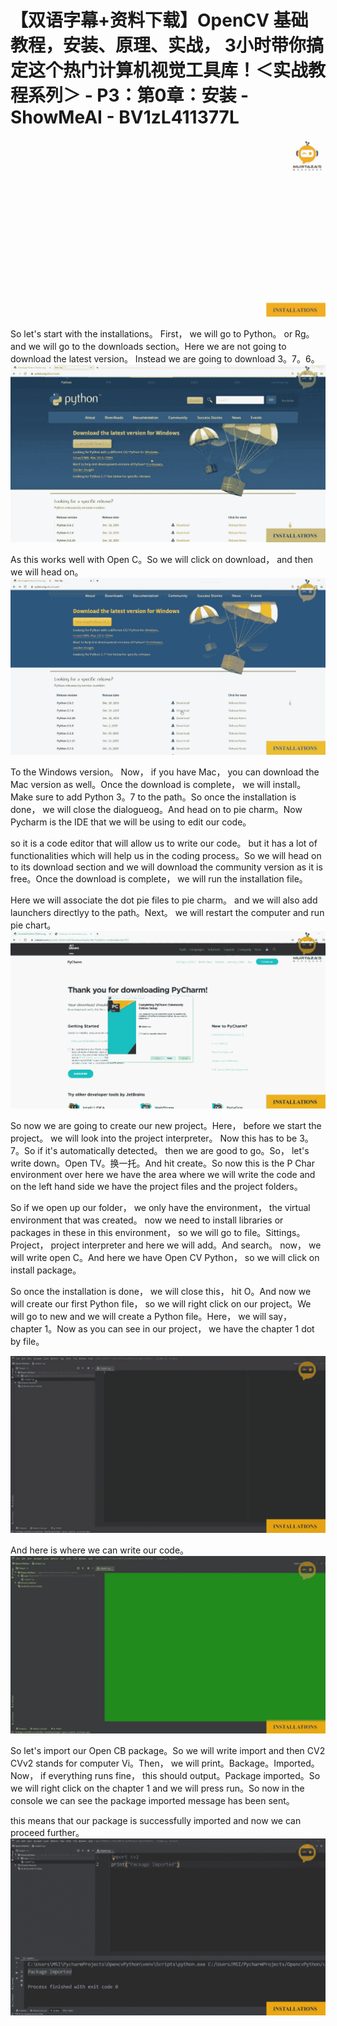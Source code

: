 # 【双语字幕+资料下载】OpenCV 基础教程，安装、原理、实战， 3小时带你搞定这个热门计算机视觉工具库！＜实战教程系列＞ - P3：第0章：安装 - ShowMeAI - BV1zL411377L

![](img/3e015471205daf99a2282111f47514a3_0.png)

So let's start with the installations。 First， we will go to Python。 or Rg。 and we will go to the downloads section。Here we are not going to download the latest version。 Instead we are going to download 3。7。6。![](img/3e015471205daf99a2282111f47514a3_2.png)

As this works well with Open C。So we will click on download， and then we will head on。![](img/3e015471205daf99a2282111f47514a3_4.png)

To the Windows version。 Now， if you have Mac， you can download the Mac version as well。Once the download is complete， we will install。Make sure to add Python 3。7 to the path。So once the installation is done， we will close the dialogueog。And head on to pie charm。Now Pycharm is the IDE that we will be using to edit our code。

 so it is a code editor that will allow us to write our code。 but it has a lot of functionalities which will help us in the coding process。So we will head on to its download section and we will download the community version as it is free。Once the download is complete， we will run the installation file。

Here we will associate the dot pie files to pie charm。 and we will also add launchers directlyy to the path。Next。 we will restart the computer and run pie chart。![](img/3e015471205daf99a2282111f47514a3_6.png)

So now we are going to create our new project。Here， before we start the project。 we will look into the project interpreter。 Now this has to be 3。7。So if it's automatically detected。 then we are good to go。So， let's write down。Open TV。换一托。And hit create。So now this is the P Char environment over here we have the area where we will write the code and on the left hand side we have the project files and the project folders。

So if we open up our folder， we only have the environment， the virtual environment that was created。 now we need to install libraries or packages in these in this environment， so we will go to file。Sittings。Project， project interpreter and here we will add。And search。 now， we will write open C。And here we have Open CV Python， so we will click on install package。

So once the installation is done， we will close this， hit O。And now we will create our first Python file， so we will right click on our project。We will go to new and we will create a Python file。Here， we will say， chapter 1。Now as you can see in our project， we have the chapter 1 dot by file。



![](img/3e015471205daf99a2282111f47514a3_8.png)

And here is where we can write our code。![](img/3e015471205daf99a2282111f47514a3_10.png)

So let's import our Open CB package。So we will write import and then CV2 CVv2 stands for computer Vi。Then， we will print。Backage。Imported。Now， if everything runs fine， this should output。Package imported。So we will right click on the chapter 1 and we will press run。So now in the console we can see the package imported message has been sent。

 this means that our package is successfully imported and now we can proceed further。![](img/3e015471205daf99a2282111f47514a3_12.png)
